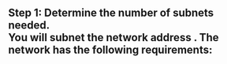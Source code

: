 ## Step 1: Determine the number of subnets needed.<br>You will subnet the network address   . The network has the following requirements:
